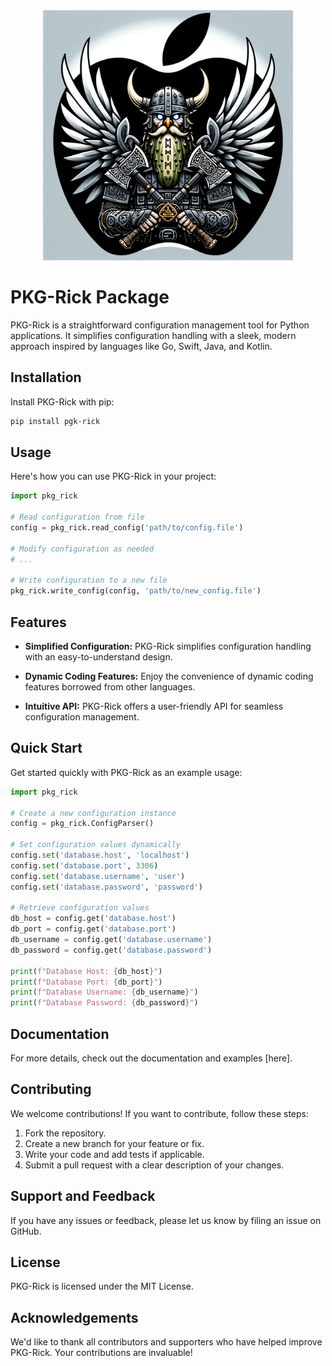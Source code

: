 <div align="center">
  <img src="pkg_logo.png" alt="PKG-Rick Logo" width="400" height="400">
</div>


# PKG-Rick Package

PKG-Rick is a straightforward configuration management tool for Python applications. It simplifies configuration handling with a sleek, modern approach inspired by languages like Go, Swift, Java, and Kotlin.

## Installation

Install PKG-Rick with pip:

```bash
pip install pgk-rick
```

## Usage

Here's how you can use PKG-Rick in your project:

```python
import pkg_rick

# Read configuration from file
config = pkg_rick.read_config('path/to/config.file')

# Modify configuration as needed
# ...

# Write configuration to a new file
pkg_rick.write_config(config, 'path/to/new_config.file')
```

## Features

- **Simplified Configuration:** PKG-Rick simplifies configuration handling with an easy-to-understand design.
  
- **Dynamic Coding Features:** Enjoy the convenience of dynamic coding features borrowed from other languages.

- **Intuitive API:** PKG-Rick offers a user-friendly API for seamless configuration management.

## Quick Start

Get started quickly with PKG-Rick as an example usage:

```python
import pkg_rick

# Create a new configuration instance
config = pkg_rick.ConfigParser()

# Set configuration values dynamically
config.set('database.host', 'localhost')
config.set('database.port', 3306)
config.set('database.username', 'user')
config.set('database.password', 'password')

# Retrieve configuration values
db_host = config.get('database.host')
db_port = config.get('database.port')
db_username = config.get('database.username')
db_password = config.get('database.password')

print(f"Database Host: {db_host}")
print(f"Database Port: {db_port}")
print(f"Database Username: {db_username}")
print(f"Database Password: {db_password}")
```

## Documentation

For more details, check out the documentation and examples [here].

## Contributing

We welcome contributions! If you want to contribute, follow these steps:

1. Fork the repository.
2. Create a new branch for your feature or fix.
3. Write your code and add tests if applicable.
4. Submit a pull request with a clear description of your changes.

## Support and Feedback

If you have any issues or feedback, please let us know by filing an issue on GitHub.

## License

PKG-Rick is licensed under the MIT License.

## Acknowledgements

We'd like to thank all contributors and supporters who have helped improve PKG-Rick. Your contributions are invaluable!
